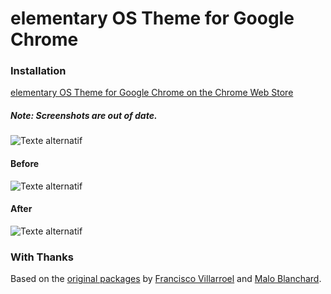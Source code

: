 # elementary OS Theme for Google Chrome

### Installation

[elementary OS Theme for Google Chrome on the Chrome Web Store](https://chrome.google.com/webstore/detail/nofpaaefcomkhdkeihhnonlmhajfadgd)  

##### Note: Screenshots are out of date.

![Texte alternatif](https://raw.githubusercontent.com/eustasy/elementary-theme-for-google-chrome/master/screenshots/theme-look.png "elementary OS Theme for Google Chrome")

#### Before

![Texte alternatif](https://raw.githubusercontent.com/eustasy/elementary-theme-for-google-chrome/master/screenshots/google-chrome-before.png "Before")

#### After

![Texte alternatif](https://raw.githubusercontent.com/eustasy/elementary-theme-for-google-chrome/master/screenshots/google-chrome-after.png "After")

### With Thanks
Based on the [original packages](https://github.com/fsvh/freya-theme-for-google-chrome) by [Francisco Villarroel](https://github.com/fsvh) and [Malo Blanchard](https://github.com/maloblanchard).
